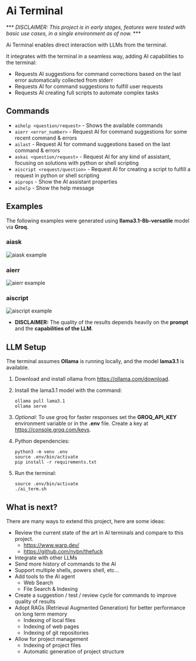 # Ai Terminal

*** *DISCLAIMER: This project is in early stages, features were tested with basic use cases, in a single environment as of now.* ***

Ai Terminal enables direct interaction with LLMs from the terminal.

It integrates with the terminal in a seamless way, adding AI capabilities to the terminal:
* Requests AI suggestions for command corrections based on the last error automatically collected from stderr
* Requests AI for command suggestions to fulfill user requests
* Requests AI creating full scripts to automate complex tasks

## Commands

* `aihelp <question/request>` - Shows the available commands
* `aierr <error_number>` - Request AI for command suggestions for some recent command & errors
* `ailast` - Request AI for command suggestions based on the last command & errors
* `askai <question/request>` - Request AI for any kind of assistant, focusing on solutions with python or shell scripting
* `aiscript <request/question>` - Request AI for creating a script to fulfill a request in python or shell scripting
* `aiprops` - Show the AI assistant properties
* `aihelp` - Show the help message

## Examples

The following examples were generated using **llama3.1-8b-versatile** model via **Groq**.

### aiask
![aiask example](https://github.com/user-attachments/assets/2db4f234-9fea-47cb-8900-a9eaa8143a48)

### aierr
![aierr example](https://github.com/user-attachments/assets/8af2f088-af22-49db-999d-0f1220309539)

### aiscript
![aiscript example](https://github.com/user-attachments/assets/93bc17c0-9692-4738-a34a-008684c76615)


* **DISCLAIMER:** The quality of the results depends heavily on the **prompt** and the **capabilities of the LLM**.

## LLM Setup

The terminal assumes **Ollama** is running locally, and the model **lama3.1** is available.
1) Download and install ollama from https://ollama.com/download.

2) Install the lama3.1 model with the command:
    ```
    ollama pull lama3.1
    ollama serve
    ```

3) *Optional*: To use groq for faster responses set the **GROQ_API_KEY** environment variable or in the **.env** file.
Create a key at https://console.groq.com/keys.

3) Python dependencies:

    ```
    python3 -m venv .env
    source .env/bin/activate
    pip install -r requirements.txt
    ```

4) Run the terminal:

    ```
    source .env/bin/activate
    ./ai_term.sh
    ```

## What is next?

There are many ways to extend this project, here are some ideas:

* Review the current state of the art in AI terminals and compare to this project.
    * https://www.warp.dev/
    * https://github.com/nvbn/thefuck
* Integrate with other LLMs
* Send more history of commands to the AI
* Support multiple shells, powers shell, etc...
* Add tools to the AI agent
    * Web Search
    * File Search & Indexing
* Create a suggestion / test / review cycle for commands to improve quality of results
* Adopt RAGs (Retrieval Augmented Generation) for better performance on long term memory
    * Indexing of local files
    * Indexing of web pages
    * Indexing of git repositories
* Allow for project management
    * Indexing of project files
    * Automatic generation of project structure

